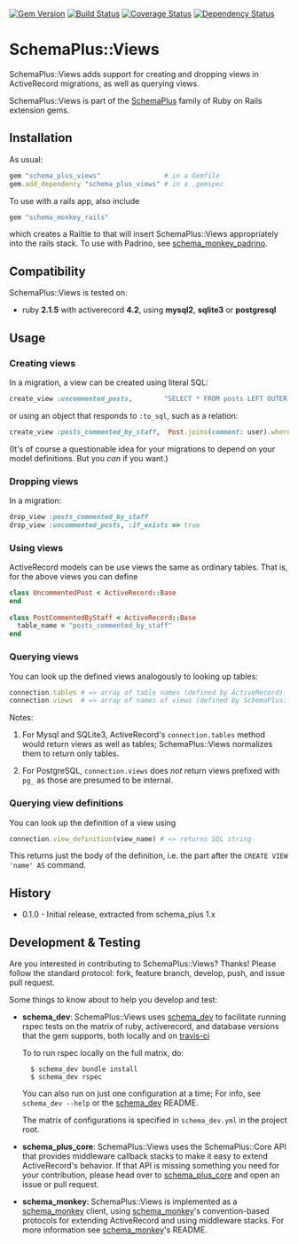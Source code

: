 [![Gem Version](https://badge.fury.io/rb/schema_plus_views.svg)](http://badge.fury.io/rb/schema_plus_views)
[![Build Status](https://secure.travis-ci.org/SchemaPlus/schema_plus_views.svg)](http://travis-ci.org/SchemaPlus/schema_plus_views)
[![Coverage Status](https://img.shields.io/coveralls/SchemaPlus/schema_plus_views.svg)](https://coveralls.io/r/SchemaPlus/schema_plus_views)
[![Dependency Status](https://gemnasium.com/lomba/schema_plus_views.svg)](https://gemnasium.com/SchemaPlus/schema_plus_views)

# SchemaPlus::Views

SchemaPlus::Views adds support for creating and dropping views in ActiveRecord migrations, as well as querying views.

SchemaPlus::Views is part of the [SchemaPlus](https://github.com/SchemaPlus/) family of Ruby on Rails extension gems.

## Installation

<!-- SCHEMA_DEV: TEMPLATE INSTALLATION - begin -->
<!-- These lines are auto-inserted from a schema_dev template -->
As usual:

```ruby
gem "schema_plus_views"                # in a Gemfile
gem.add_dependency "schema_plus_views" # in a .gemspec
```

To use with a rails app, also include

```ruby
gem "schema_monkey_rails"
```

which creates a Railtie to that will insert SchemaPlus::Views appropriately into the rails stack. To use with Padrino, see [schema_monkey_padrino](https://github.com/SchemaPlus/schema_monkey_padrino).

<!-- SCHEMA_DEV: TEMPLATE INSTALLATION - end -->

## Compatibility

SchemaPlus::Views is tested on:

<!-- SCHEMA_DEV: MATRIX - begin -->
<!-- These lines are auto-generated by schema_dev based on schema_dev.yml -->
* ruby **2.1.5** with activerecord **4.2**, using **mysql2**, **sqlite3** or **postgresql**

<!-- SCHEMA_DEV: MATRIX - end -->

## Usage

### Creating views

  In a migration, a view can be created using literal SQL: 

```ruby
create_view :uncommented_posts,        "SELECT * FROM posts LEFT OUTER JOIN comments ON comments.post_id = posts.id WHERE comments.id IS NULL"
```

or using an object that responds to `:to_sql`, such as a relation:

```ruby
create_view :posts_commented_by_staff,  Post.joins(comment: user).where(users: {role: 'staff'}).uniq
```

(It's of course a questionable idea for your migrations to depend on your model definitions.  But you *can* if you want.)

### Dropping views

In a migration:

```ruby
drop_view :posts_commented_by_staff
drop_view :uncommented_posts, :if_exists => true
```

### Using views

ActiveRecord models can be use views the same as ordinary tables.  That is, for the above views you can define

```ruby
class UncommentedPost < ActiveRecord::Base
end
    
class PostCommentedByStaff < ActiveRecord::Base
  table_name = "posts_commented_by_staff"
end
```

### Querying views

You can look up the defined views analogously to looking up tables:

```ruby
connection.tables # => array of table names (defined by ActiveRecord)
connection.views  # => array of names of views (defined by SchemaPlus::Views)
```

Notes:

1. For Mysql and SQLite3, ActiveRecord's `connection.tables` method would return views as well as tables; SchemaPlus::Views normalizes them to return only tables.

2. For PostgreSQL, `connection.views` does *not* return views prefixed with `pg_` as those are presumed to be internal.

### Querying view definitions

You can look up the definition of a view using

```ruby
connection.view_definition(view_name) # => returns SQL string
```

This returns just the body of the definition, i.e. the part after the `CREATE VIEW 'name' AS` command.


## History

* 0.1.0 - Initial release, extracted from schema_plus 1.x

## Development & Testing

Are you interested in contributing to SchemaPlus::Views?  Thanks!  Please follow
the standard protocol: fork, feature branch, develop, push, and issue pull
request.

Some things to know about to help you develop and test:

<!-- SCHEMA_DEV: TEMPLATE USES SCHEMA_DEV - begin -->
<!-- These lines are auto-inserted from a schema_dev template -->
* **schema_dev**:  SchemaPlus::Views uses [schema_dev](https://github.com/SchemaPlus/schema_dev) to
  facilitate running rspec tests on the matrix of ruby, activerecord, and database
  versions that the gem supports, both locally and on
  [travis-ci](http://travis-ci.org/SchemaPlus/schema_plus_views)

  To to run rspec locally on the full matrix, do:

        $ schema_dev bundle install
        $ schema_dev rspec

  You can also run on just one configuration at a time;  For info, see `schema_dev --help` or the [schema_dev](https://github.com/SchemaPlus/schema_dev) README.

  The matrix of configurations is specified in `schema_dev.yml` in
  the project root.


<!-- SCHEMA_DEV: TEMPLATE USES SCHEMA_DEV - end -->

<!-- SCHEMA_DEV: TEMPLATE USES SCHEMA_PLUS_CORE - begin -->
<!-- These lines are auto-inserted from a schema_dev template -->
* **schema_plus_core**: SchemaPlus::Views uses the SchemaPlus::Core API that
  provides middleware callback stacks to make it easy to extend
  ActiveRecord's behavior.  If that API is missing something you need for
  your contribution, please head over to
  [schema_plus_core](https://github/SchemaPlus/schema_plus_core) and open
  an issue or pull request.  

<!-- SCHEMA_DEV: TEMPLATE USES SCHEMA_PLUS_CORE - end -->

<!-- SCHEMA_DEV: TEMPLATE USES SCHEMA_MONKEY - begin -->
<!-- These lines are auto-inserted from a schema_dev template -->
* **schema_monkey**: SchemaPlus::Views is implemented as a
  [schema_monkey](https://github.com/SchemaPlus/schema_monkey) client,
  using [schema_monkey](https://github.com/SchemaPlus/schema_monkey)'s
  convention-based protocols for extending ActiveRecord and using middleware stacks.
  For more information see [schema_monkey](https://github.com/SchemaPlus/schema_monkey)'s README.

<!-- SCHEMA_DEV: TEMPLATE USES SCHEMA_MONKEY - end -->
